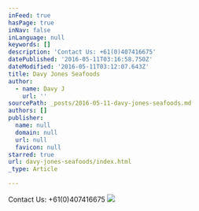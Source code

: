 ```yaml
---
inFeed: true
hasPage: true
inNav: false
inLanguage: null
keywords: []
description: 'Contact Us: +61(0)407416675'
datePublished: '2016-05-11T03:16:58.750Z'
dateModified: '2016-05-11T03:12:07.643Z'
title: Davy Jones Seafoods
author:
  - name: Davy J
    url: ''
sourcePath: _posts/2016-05-11-davy-jones-seafoods.md
authors: []
publisher:
  name: null
  domain: null
  url: null
  favicon: null
starred: true
url: davy-jones-seafoods/index.html
_type: Article

---
```

Contact Us: +61(0)407416675
![](https://s3-us-west-2.amazonaws.com/the-grid-img/p/ac1a67c12cb903ce8dd663adf714a6e0672e5e20.jpg)